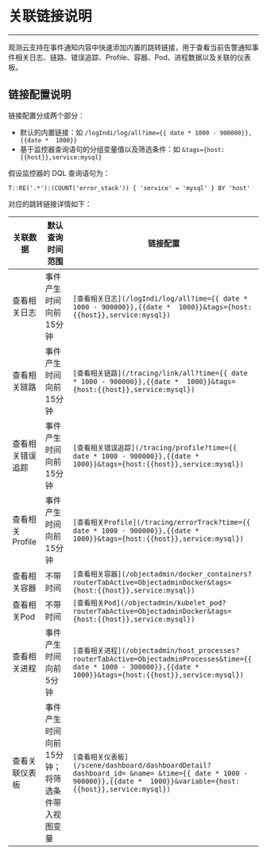 # 关联链接说明
---

观测云支持在事件通知内容中快速添加内置的跳转链接，用于查看当前告警通知事件相关日志、链路、错误追踪、Profile、容器、Pod、进程数据以及关联的仪表板。

## 链接配置说明

链接配置分成两个部分：

- 默认的内置链接：如 `/logIndi/log/all?ime={{ date * 1000 - 900000}},{{date *  1000}}`
- 基于监控器查询语句的分组变量值以及筛选条件：如 `&tags={host:{{host}},service:mysql}`

假设监控器的 DQL 查询语句为：

 `T::RE('.*'):(COUNT('error_stack')) { 'service' = 'mysql' } BY 'host'` 

对应的跳转链接详情如下：

| 关联数据 | 默认查询时间范围 | 链接配置 |
| --- | --- | --- |
| 查看相关日志 | 事件产生时间向前15分钟 | `[查看相关日志](/logIndi/log/all?ime={{ date * 1000 - 900000}},{{date *  1000}}&tags={host:{{host}},service:mysql})` |
| 查看相关链路 | 事件产生时间向前15分钟 | `[查看相关链路](/tracing/link/all?time={{ date * 1000 - 900000}},{{date *  1000}}&tags={host:{{host}},service:mysql})` |
| 查看相关错误追踪 | 事件产生时间向前15分钟 | `[查看相关错误追踪](/tracing/profile?time={{ date * 1000 - 900000}},{{date *  1000}}&tags={host:{{host}},service:mysql})` |
| 查看相关Profile | 事件产生时间向前15分钟 | `[查看相关Profile](/tracing/errorTrack?time={{ date * 1000 - 900000}},{{date *  1000}}&tags={host:{{host}},service:mysql})` |
| 查看相关容器 | 不带时间 | `[查看相关容器](/objectadmin/docker_containers?routerTabActive=ObjectadminDocker&tags={host:{{host}},service:mysql})` |
| 查看相关Pod | 不带时间 | `[查看相关Pod](/objectadmin/kubelet_pod?routerTabActive=ObjectadminDocker&tags={host:{{host}},service:mysql})` |
| 查看相关进程 | 事件产生时间向前5分钟 | `[查看相关进程](/objectadmin/host_processes?routerTabActive=ObjectadminProcesses&time={{ date * 1000 - 300000}},{{date *  1000}}&tags={host:{{host}},service:mysql})` |
| 查看关联仪表板 | 事件产生时间向前15分钟；将筛选条件带入视图变量 | `[查看相关仪表板](/scene/dashboard/dashboardDetail?dashboard_id= &name= &time={{ date * 1000 - 900000}},{{date *  1000}}&variable={host:{{host}},service:mysql})` |

